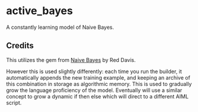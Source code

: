 # active_bayes
A constantly learning model of Naive Bayes.

## Credits
This utilizes the gem from [Naive Bayes](https://www.rubydoc.info/gems/naive_bayes/0.0.3) by Red Davis.

However this is used slightly differently: each time you run the builder, it automatically appends the new training example, and keeping an archive of this combination in storage as algorithmic memory. This is used to gradually grow the language proficiency of the model. Eventually will use a similar concept to grow a dynamic if then else which will direct to a different AIML script.
